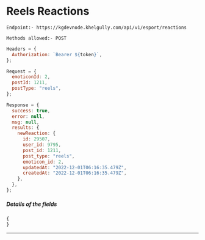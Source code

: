 # Reels Reactions

`Endpoint:- https://kgdevnode.khelgully.com/api/v1/esport/reactions`

`Methods allowed:- POST`

```javascript
Headers = {
  Authorization: `Bearer ${token}`,
};
```

```javascript
Request = {
  emoticonId: 2,
  postId: 1211,
  postType: "reels",
};

Response = {
  success: true,
  error: null,
  msg: null,
  results: {
    newReaction: {
      id: 29507,
      user_id: 9795,
      post_id: 1211,
      post_type: "reels",
      emoticon_id: 2,
      updatedAt: "2022-12-01T06:16:35.479Z",
      createdAt: "2022-12-01T06:16:35.479Z",
    },
  },
};
```

##### Details of the fields

```javascript
{
}
```

<hr />
